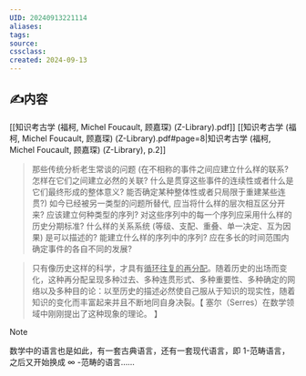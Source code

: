 ```yaml
---
UID: 20240913221114 
aliases: 
tags: 
source: 
cssclass: 
created: 2024-09-13
---
```

## ✍内容
[[知识考古学 (福柯, Michel Foucault, 顾嘉琛) (Z-Library).pdf]]
[[知识考古学 (福柯, Michel Foucault, 顾嘉琛) (Z-Library).pdf#page=8|知识考古学 (福柯, Michel Foucault, 顾嘉琛) (Z-Library), p.2]]
> 那些传统分析老生常谈的问题 (在不相称的事件之间应建立什么样的联系? 怎样在它们之间建立必然的关联? 什么是贯穿这些事件的连续性或者什么是它们最终形成的整体意义? 能否确定某种整体性或者只局限于重建某些连贯?) 如今已经被另一类型的问题所替代, 应当将什么样的层次相互区分开来? 应该建立何种类型的序列? 对这些序列中的每一个序列应采用什么样的历史分期标准? 什么样的关系系统 (等级、支配、重叠、单一决定、互为因果) 是可以描述的? 能建立什么样的序列中的序列? 应在多长的时间范围内确定事件的各自不同的发展?

> 只有像历史这样的科学，才具有<u>循环往复的再分配</u>。随着历史的出场而变化，这种再分配呈现多种过去、多种连贯形式、多种重要性、多种确定的网络以及多种目的论：以至历史的描述必然使自己服从于知识的现实性，随着知识的变化而丰富起来并且不断地同自身决裂。【 塞尔（Serres）在数学领域中刚刚提出了这种现象的理论。 】

> [!NOTE]
> 数学中的语言也是如此，有一套古典语言，还有一套现代语言，即 1-范畴语言，之后又开始换成 $\infty$ -范畴的语言……


